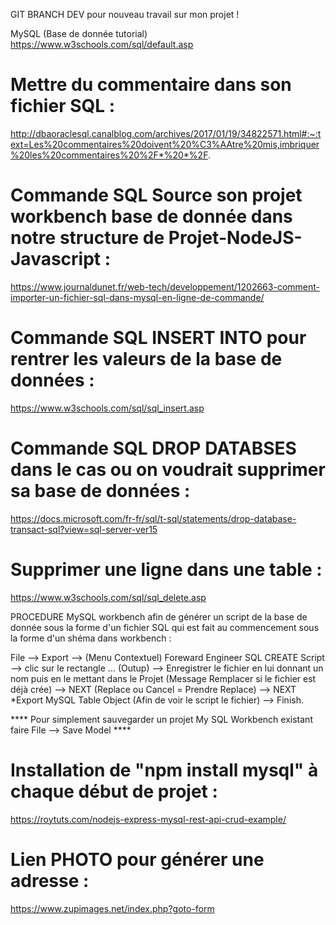 GIT BRANCH DEV pour nouveau travail sur mon projet !

MySQL (Base de donnée tutorial)
https://www.w3schools.com/sql/default.asp

# Mettre du commentaire dans son fichier SQL :

http://dbaoraclesql.canalblog.com/archives/2017/01/19/34822571.html#:~:text=Les%20commentaires%20doivent%20%C3%AAtre%20mis,imbriquer%20les%20commentaires%20%2F*%20*%2F.


# Commande SQL Source son projet workbench base de donnée dans notre structure de Projet-NodeJS-Javascript :
https://www.journaldunet.fr/web-tech/developpement/1202663-comment-importer-un-fichier-sql-dans-mysql-en-ligne-de-commande/


# Commande SQL INSERT INTO pour rentrer les valeurs de la base de données :
https://www.w3schools.com/sql/sql_insert.asp

# Commande SQL DROP DATABSES dans le cas ou on voudrait supprimer sa base de données : 
https://docs.microsoft.com/fr-fr/sql/t-sql/statements/drop-database-transact-sql?view=sql-server-ver15

# Supprimer une ligne dans une table :

https://www.w3schools.com/sql/sql_delete.asp





PROCEDURE MySQL workbench afin de générer un script de la base de donnée sous la forme d'un fichier SQL qui est fait au commencement sous la forme d'un shéma dans workbench : 

File --> Export --> (Menu Contextuel) Foreward Engineer SQL CREATE Script --> clic sur le rectangle ... (Outup) --> Enregistrer le fichier en lui donnant un nom puis en le mettant dans le Projet (Message Remplacer si le fichier est déjà crée) --> NEXT (Replace ou Cancel = Prendre Replace) --> NEXT *Export MySQL Table Object (Afin de voir le script le fichier) --> Finish.


**** Pour simplement sauvegarder un projet My SQL Workbench existant faire File --> Save Model ****


# Installation de "npm install mysql" à chaque début de projet :

https://roytuts.com/nodejs-express-mysql-rest-api-crud-example/















# Lien PHOTO pour générer une adresse :

https://www.zupimages.net/index.php?goto-form